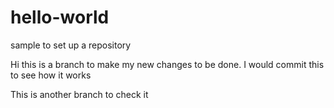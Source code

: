 # hello-world
sample to set up a repository

Hi this is a branch to make my new changes to be done. I would commit this to see how it works

This is another branch to check it
